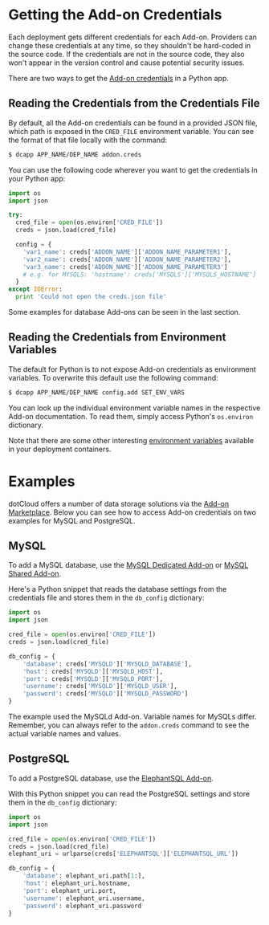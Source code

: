# Getting the Add-on Credentials

Each deployment gets different credentials for each Add-on. Providers can
change these credentials at any time, so they shouldn't be hard-coded in the
source code. If the credentials are not in the source code, they also won't
appear in the version control and cause potential security issues.

There are two ways to get the [Add-on credentials] in a Python app.

## Reading the Credentials from the Credentials File

By default, all the Add-on credentials can be found in a provided JSON file,
which path is exposed in the `CRED_FILE` environment variable. You can see
the format of that file locally with the command:
~~~bash
$ dcapp APP_NAME/DEP_NAME addon.creds
~~~

You can use the following code wherever you want to get the credentials in your
Python app:
~~~python
import os
import json

try:
  cred_file = open(os.environ['CRED_FILE'])
  creds = json.load(cred_file)

  config = {
    'var1_name': creds['ADDON_NAME']['ADDON_NAME_PARAMETER1'],
    'var2_name': creds['ADDON_NAME']['ADDON_NAME_PARAMETER2'],
    'var3_name': creds['ADDON_NAME']['ADDON_NAME_PARAMETER3']
    # e.g. for MYSQLS: 'hostname': creds['MYSQLS']['MYSQLS_HOSTNAME']
  }
except IOError:
  print 'Could not open the creds.json file'
~~~

Some examples for database Add-ons can be seen in the last section.

## Reading the Credentials from Environment Variables

The default for Python is to not expose Add-on credentials as environment
variables. To overwrite this default use the following command:
~~~bash
$ dcapp APP_NAME/DEP_NAME config.add SET_ENV_VARS
~~~

You can look up the individual environment variable names in the respective
Add-on documentation. To read them, simply access Python's `os.environ`
dictionary.

Note that there are some other interesting [environment variables][env-vars]
available in your deployment containers.

# Examples

dotCloud offers a number of data storage solutions via the [Add-on Marketplace].
Below you can see how to access Add-on credentials on two examples for MySQL
and PostgreSQL.

## MySQL

To add a MySQL database, use the [MySQL Dedicated Add-on] or [MySQL Shared Add-on].

Here's a Python snippet that reads the database settings from the credentials
file and stores them in the `db_config` dictionary:
~~~python
import os
import json

cred_file = open(os.environ['CRED_FILE'])
creds = json.load(cred_file)

db_config = {
    'database': creds['MYSQLD']['MYSQLD_DATABASE'],
    'host': creds['MYSQLD']['MYSQLD_HOST'],
    'port': creds['MYSQLD']['MYSQLD_PORT'],
    'username': creds['MYSQLD']['MYSQLD_USER'],
    'password': creds['MYSQLD']['MYSQLD_PASSWORD']
}
~~~

The example used the MySQLd Add-on. Variable names for MySQLs differ. Remember,
you can always refer to the `addon.creds` command to see the actual variable
names and values.

## PostgreSQL

To add a PostgreSQL database, use the [ElephantSQL Add-on].

With this Python snippet you can read the PostgreSQL settings and store them in
the `db_config` dictionary:
~~~python
import os
import json

cred_file = open(os.environ['CRED_FILE'])
creds = json.load(cred_file)
elephant_uri = urlparse(creds['ELEPHANTSQL']['ELEPHANTSQL_URL'])

db_config = {
    'database': elephant_uri.path[1:],
    'host': elephant_uri.hostname,
    'port': elephant_uri.port,
    'username': elephant_uri.username,
    'password': elephant_uri.password
}
~~~

[env-vars]: https://next.dotcloud.com/dev-center/platform-documentation#environment-variables
[Add-on credentials]: https://next.dotcloud.com/dev-center/platform-documentation#add-on-credentials
[Add-on Marketplace]: https://next.dotcloud.com/add-ons/
[Custom Config Add-on]: https://next.dotcloud.com/add-ons/config
[MySQL Dedicated Add-on]: https://next.dotcloud.com/add-ons/mysqld
[MySQL Shared Add-on]: https://next.dotcloud.com/add-ons/mysqls
[ElephantSQL Add-on]: https://next.dotcloud.com/add-ons/elephantsql

